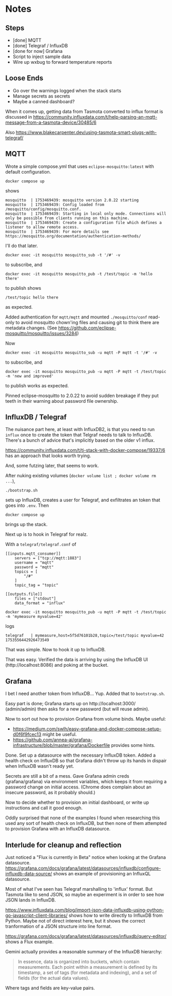 # Notes

## Steps

  * [done] MQTT
  * [done] Telegraf / InfluxDB
  * [done for now] Grafana
  * Script to inject sample data
  * Wire up wxbug to forward temperature reports

## Loose Ends

  * Go over the warnings logged when the stack starts
  * Manage secrets as secrets
  * Maybe a canned dashboard?

When it comes up, getting data from Tasmota converted to influx format is discussed in
https://community.influxdata.com/t/help-parsing-an-mqtt-message-from-a-tasmota-device/30485/6

Also https://www.blakecarpenter.dev/using-tasmota-smart-plugs-with-telegraf/

## MQTT

Wrote a simple compose.yml that uses `eclipse-mosquitto:latest` with default configuration.

    docker compose up

shows

```
mosquitto  | 1753469439: mosquitto version 2.0.22 starting
mosquitto  | 1753469439: Config loaded from /mosquitto/config/mosquitto.conf.
mosquitto  | 1753469439: Starting in local only mode. Connections will only be possible from clients running on this machine.
mosquitto  | 1753469439: Create a configuration file which defines a listener to allow remote access.
mosquitto  | 1753469439: For more details see https://mosquitto.org/documentation/authentication-methods/
```

I'll do that later.

    docker exec -it mosquitto mosquitto_sub -t '/#' -v

to subscribe, and

    docker exec -it mosquitto mosquitto_pub -t /test/topic -m 'hello there'

to publish shows

    /test/topic hello there

as expected.

Added authentication for `mqtt/mqtt` and mounted `./mosquitto/conf` read-only to avoid
mosquitto chown'ing files and causing git to think there are metadata changes.
(See https://github.com/eclipse-mosquitto/mosquitto/issues/3284)

Now

    docker exec -it mosquitto mosquitto_sub -u mqtt -P mqtt -t '/#' -v

to subscribe, and

    docker exec -it mosquitto mosquitto_pub -u mqtt -P mqtt -t /test/topic -m 'new and improved'

to publish works as expected.

Pinned eclipse-mosquitto to 2.0.22 to avoid sudden breakage if they put teeth in their warning
about password file ownership.

## InfluxDB / Telegraf

The nuisance part here, at least with InfluxDB2, is that you need to run `influx` once to
create the token that Telgraf needs to talk to InfluxDB. There's a bunch of advice that's
implicitly based on the older v1 influx.

https://community.influxdata.com/t/ti-stack-with-docker-compose/19337/6 has an approach
that looks worth trying.

And, some futzing later, that seems to work.

After nuking existing volumes (`docker volume list ; docker volume rm ...`),

    ./bootstrap.sh

sets up InfluxDB, creates a user for Telegraf, and exfiltrates an token that goes into `.env`. Then

    docker compose up

brings up the stack.

Next up is to hook in Telegraf for realz.

With a `telegraf/telegraf.conf` of

```
[[inputs.mqtt_consumer]]
    servers = ["tcp://mqtt:1883"]
    username = "mqtt"
    password = "mqtt"
    topics = [
        "/#"
    ]
    topic_tag = "topic"
    
[[outputs.file]]
    files = ["stdout"]
    data_format = "influx"
```

```
docker exec -it mosquitto mosquitto_pub -u mqtt -P mqtt -t /test/topic -m 'mymeasure myvalue=42'
````

logs

```
telegraf   | mymeasure,host=5f5d76101b28,topic=/test/topic myvalue=42 1753556442926473549
```

That was simple. Now to hook it up to InfluxDB.

That was easy. Verified the data is arriving by using the InfluxDB UI (http://localhost:8086) and poking at the bucket.

## Grafana

I bet I need another token from InfluxDB... Yup. Added that to `bootstrap.sh`.

Easy part is done; Grafana starts up on http://localhost:3000/ (admin/admin)
then asks for a new password (but will reuse admin).

Now to sort out how to provision Grafana from volume binds. Maybe useful:

  * https://medium.com/swlh/easy-grafana-and-docker-compose-setup-d0f6f9fcec13 might be useful.
  * https://github.com/annea-ai/grafana-infrastructure/blob/master/grafana/Dockerfile provides some hints.

Done. Set up a datasource with the necessary InfluxDB token.
Added a health check on InfluxDB so that Grafana didn't throw up its hands in dispair when InfluxDB wasn't ready yet.

Secrets are still a bit of a mess. Gave Grafana admin creds (grafana/grafana) via
environment variables, which keeps it from requiring a password change on initial access.
(Chrome does complain about an insecure password, as it probably should.)

Now to decide whether to provision an initial dashboard, or write up instructions and call it good enough.

Oddly surprised that none of the examples I found when researching this used any sort of health check on InfluxDB,
but then none of them attempted to provision Grafana with an InfluxDB datasource.

## Interlude for cleanup and reflection

Just noticed a "Flux is currently in Beta" notice when looking at the Grafana datasource.
https://grafana.com/docs/grafana/latest/datasources/influxdb/configure-influxdb-data-source/
shows an example of provisioning an InfluxQL datasource.

Most of what I've seen has Telegraf marshalling to 'influx' format. But Tasmota like to send JSON,
so maybe an experiment is in order to see how JSON lands in InfluxDB.

https://www.influxdata.com/blog/import-json-data-influxdb-using-python-go-javascript-client-libraries/ shows
how to write directly to InfluxDB from Python. Maybe not of direct interest here, but it shows the
correct tranformation of a JSON structure into line format.

https://grafana.com/docs/grafana/latest/datasources/influxdb/query-editor/ shows a Flux example.

Gemini actually provides a reasonable summary of the InfluxDB hierarchy:

> In essence, data is organized into buckets, which contain measurements. Each point within a measurement is defined by its timestamp, a set of tags (for metadata and indexing), and a set of fields (for the actual data values).

Where tags and fields are key-value pairs.
